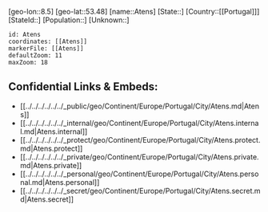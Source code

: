 ﻿---
location: [53.48,8.5]
mapzoom: [7,12] 
mapmarker: city 
type: City
tags:
- geo/City


SpocWebEntityId: 28912
isDeleted: false
confidential: public

---
[geo-lon::8.5]
[geo-lat::53.48]
[name::Atens]
[State::]
[Country::[[Portugal]]]
[StateId::]
[Population::]
[Unknown::]


```leaflet
id: Atens
coordinates: [[Atens]]
markerFile: [[Atens]]
defaultZoom: 11 
maxZoom: 18
```


## Confidential Links & Embeds: 
- [[../../../../../../_public/geo/Continent/Europe/Portugal/City/Atens.md|Atens]] 
- [[../../../../../../_internal/geo/Continent/Europe/Portugal/City/Atens.internal.md|Atens.internal]] 
- [[../../../../../../_protect/geo/Continent/Europe/Portugal/City/Atens.protect.md|Atens.protect]] 
- [[../../../../../../_private/geo/Continent/Europe/Portugal/City/Atens.private.md|Atens.private]] 
- [[../../../../../../_personal/geo/Continent/Europe/Portugal/City/Atens.personal.md|Atens.personal]] 
- [[../../../../../../_secret/geo/Continent/Europe/Portugal/City/Atens.secret.md|Atens.secret]] 
